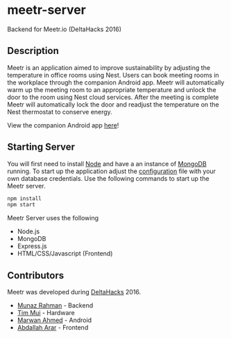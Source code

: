 # meetr-server
Backend for Meetr.io (DeltaHacks 2016)

## Description
Meetr is an application aimed to improve sustainability by adjusting the temperature in office rooms using Nest. Users can book meeting rooms in the workplace through the companion Android app. Meetr will automatically warm up the meeting room to an appropriate temperature and unlock the door to the room using Nest cloud services. After the meeting is complete Meetr will automatically lock the door and readjust the temperature on the Nest thermostat to conserve energy.

View the companion Android app [here](https://github.com/marwanad/Meetr)!

## Starting Server
You will first need to install [Node](https://nodejs.org/en/) and have a an instance of [MongoDB](https://www.mongodb.org/) running. To start up the application adjust the [configuration](https://github.com/MunazR/meetr-server/blob/master/config.json) file with your own database credentials. Use the following commands to start up the Meetr server.

```sh
npm install 
npm start
```

Meetr Server uses the following

+ Node.js
+ MongoDB
+ Express.js
+ HTML/CSS/Javascript (Frontend)

## Contributors
Meetr was developed during [DeltaHacks](http://deltahacks.com/) 2016.

+ [Munaz Rahman](https://github.com/MunazR) - Backend
+ [Tim Mui](https://github.com/timmui) - Hardware
+ [Marwan Ahmed](https://github.com/marwanad) - Android
+ [Abdallah Arar](https://github.com/abdallaharar) - Frontend
